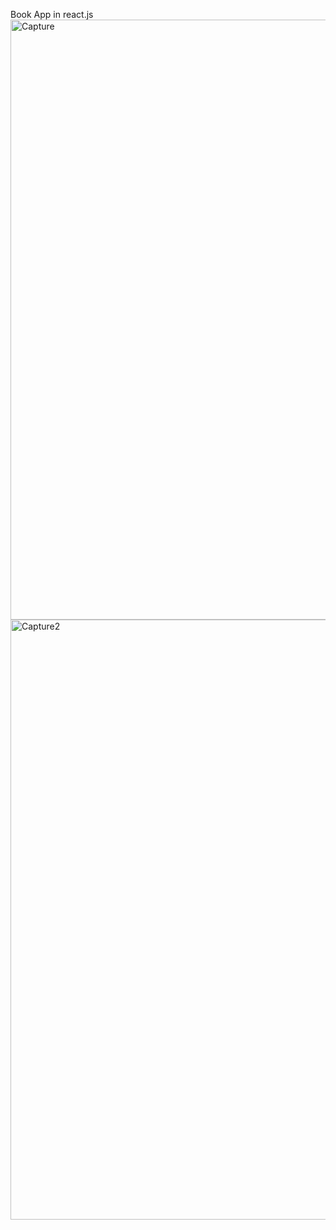 Book App in react.js
<img width="960" alt="Capture" src="https://user-images.githubusercontent.com/59117264/185438743-8ca2e274-141f-4c67-9120-98c51c751e91.PNG">
<img width="960" alt="Capture2" src="https://user-images.githubusercontent.com/59117264/185439022-efa9cf78-af58-41f3-9cdd-d2c97521b176.PNG">
